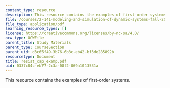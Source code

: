 ```yaml
---
content_type: resource
description: This resource contains the examples of first-order systems.
file: /courses/2-141-modeling-and-simulation-of-dynamic-systems-fall-2006/0337c84ceb772c3a08f2069a1013531a_resist_cap_examp.pdf
file_type: application/pdf
learning_resource_types: []
license: https://creativecommons.org/licenses/by-nc-sa/4.0/
ocw_type: OCWFile
parent_title: Study Materials
parent_type: CourseSection
parent_uid: d3c65f49-3b76-6b3c-eb42-bf3de285892b
resourcetype: Document
title: resist_cap_examp.pdf
uid: 0337c84c-eb77-2c3a-08f2-069a1013531a
---
```

This resource contains the examples of first-order systems.